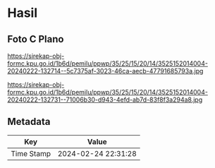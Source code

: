 # Hasil

## Foto C Plano

https://sirekap-obj-formc.kpu.go.id/1b6d/pemilu/ppwp/35/25/15/20/14/3525152014004-20240222-132714--5c7375af-3023-46ca-aecb-47791685793a.jpg

https://sirekap-obj-formc.kpu.go.id/1b6d/pemilu/ppwp/35/25/15/20/14/3525152014004-20240222-132731--71006b30-d943-4efd-ab7d-83f8f3a294a8.jpg


## Metadata

| Key        | Value               |
| ---------- | ------------------- |
| Time Stamp | 2024-02-24 22:31:28 |



